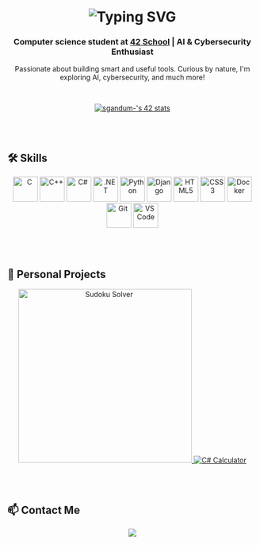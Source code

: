 <h1 align="center">
  <img src="https://readme-typing-svg.herokuapp.com?font=Fira+Code&duration=2000&pause=1000&color=58A6FF&center=true&vCenter=true&width=435&lines=Hi+there%2C+I'm+Serena+%F0%9F%91%8B" alt="Typing SVG" />
</h1>
<h3 align="center">Computer science student at <a href="https://42.fr/">42 School</a> | AI & Cybersecurity Enthusiast</h3>

<p align="center">
  Passionate about building smart and useful tools. Curious by nature, I'm exploring AI, cybersecurity, and much more!
</p>

<br>

<p align="center">
  <a href="https://github.com/oakoudad/badge42">
    <img src="https://badge.mediaplus.ma/darkblue/sgandum-?1337Badge=off&UM6P=off" alt="sgandum-'s 42 stats" />
  </a>
</p>

<br><br>

## 🛠️ Skills

<p align="center">
  <img src="https://cdn.jsdelivr.net/gh/devicons/devicon/icons/c/c-original.svg" width="50" alt="C" />
  <img src="https://cdn.jsdelivr.net/gh/devicons/devicon/icons/cplusplus/cplusplus-original.svg" width="50" alt="C++" />
  <img src="https://cdn.jsdelivr.net/gh/devicons/devicon/icons/csharp/csharp-original.svg" width="50" alt="C#" />
  <img src="https://cdn.jsdelivr.net/gh/devicons/devicon/icons/dot-net/dot-net-original.svg" width="50" alt=".NET" />
  <img src="https://cdn.jsdelivr.net/gh/devicons/devicon/icons/python/python-original.svg" width="50" alt="Python" />
  <img src="https://cdn.jsdelivr.net/gh/devicons/devicon/icons/django/django-plain.svg" width="50" alt="Django" />
  <img src="https://cdn.jsdelivr.net/gh/devicons/devicon/icons/html5/html5-original.svg" width="50" alt="HTML5" />
  <img src="https://cdn.jsdelivr.net/gh/devicons/devicon/icons/css3/css3-original.svg" width="50" alt="CSS3" />
  <img src="https://cdn.jsdelivr.net/gh/devicons/devicon/icons/docker/docker-original.svg" width="50" alt="Docker" />
  <img src="https://cdn.jsdelivr.net/gh/devicons/devicon/icons/git/git-original.svg" width="50" alt="Git" />
  <img src="https://cdn.jsdelivr.net/gh/devicons/devicon/icons/vscode/vscode-original.svg" width="50" alt="VS Code" />
</p>

<br><br>

## 🚀 Personal Projects

<p align="center">
  <a href="https://github.com/CodeS42/Sudoku_Solver">
    <img src="https://img.shields.io/badge/Sudoku%20Solver-%2312100E.svg?&style=for-the-badge&logo=github&logoColor=white" width="350" alt="Sudoku Solver" />
  </a>
  <a href="https://github.com/CodeS42/CSharp_Calculator">
    <img src="https://img.shields.io/badge/CSharp%20Calculator-%2312100E.svg?&style=for-the-badge&logo=github&logoColor=white" alt="C# Calculator" />
  </a>
</p>

<br><br>

## 📫 Contact Me

<p align="center">
  <a href="https://www.linkedin.com/in/serena-gandum-077b96347">
    <img src="https://img.shields.io/badge/LinkedIn-Serena%20Gandum-blue?style=for-the-badge&logo=linkedin" />
  </a>
</p>




